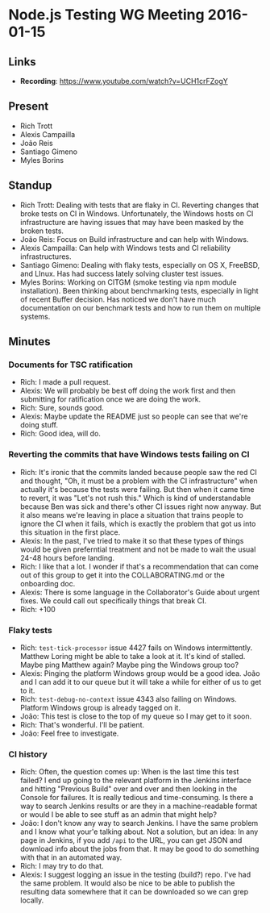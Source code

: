 # Node.js Testing WG Meeting 2016-01-15

## Links

* **Recording**: https://www.youtube.com/watch?v=UCH1crFZogY

## Present

* Rich Trott
* Alexis Campailla
* João Reis
* Santiago Gimeno
* Myles Borins

## Standup

* Rich Trott: Dealing with tests that are flaky in CI. Reverting changes that broke tests on CI in Windows. Unfortunately, the Windows hosts on CI infrastructure are having issues that may have been masked by the broken tests.
* João Reis: Focus on Build infrastructure and can help with Windows.
* Alexis Campailla: Can help with Windows tests and CI reliability infrastructures.
* Santiago Gimeno: Dealing with flaky tests, especially on OS X, FreeBSD, and LInux. Has had success lately solving cluster test issues.
* Myles Borins: Working on CITGM (smoke testing via npm module installation). Been thinking about benchmarking tests, especially in light of recent Buffer decision. Has noticed we don't have much documentation on our benchmark tests and how to run them on multiple systems.

## Minutes

### Documents for TSC ratification

* Rich: I made a pull request.
* Alexis: We will probably be best off doing the work first and then submitting for ratification once we are doing the work.
* Rich: Sure, sounds good.
* Alexis: Maybe update the README just so people can see that we're doing stuff.
* Rich: Good idea, will do.

### Reverting the commits that have Windows tests failing on CI

* Rich: It's ironic that the commits landed because people saw the red CI and thought, "Oh, it must be a problem with the CI infrastructure" when actually it's because the tests were failing. But then when it came time to revert, it was "Let's not rush this." Which is kind of understandable because Ben was sick and there's other CI issues right now anyway. But it also means we're leaving in place a situation that trains people to ignore the CI when it fails, which is exactly the problem that got us into this situation in the first place.
* Alexis: In the past, I've tried to make it so that these types of things would be given preferntial treatment and not be made to wait the usual 24-48 hours before landing.
* Rich: I like that a lot. I wonder if that's a recommendation that can come out of this group to get it into the COLLABORATING.md or the onboarding doc.
* Alexis: There is some language in the Collaborator's Guide about urgent fixes. We could call out specifically things that break CI.
* Rich: +100

### Flaky tests

* Rich: `test-tick-processor` issue 4427 fails on Windows intermittently. Matthew Loring might be able to take a look at it. It's kind of stalled. Maybe ping Matthew again? Maybe ping the Windows group too?
* Alexis: Pinging the platform Windows group would be a good idea. João and I can add it to our queue but it will take a while for either of us to get to it.
* Rich: `test-debug-no-context` issue 4343 also failing on Windows. Platform Windows group is already tagged on it.
* João: This test is close to the top of my queue so I may get to it soon.
* Rich: That's wonderful. I'll be patient.
* João: Feel free to investigate.

### CI history

* Rich: Often, the question comes up: When is the last time this test failed? I end up going to the relevant platform in the Jenkins interface and hitting "Previous Build" over and over and then looking in the Console for failures. It is really tedious and time-consuming. Is there a way to search Jenkins results or are they in a machine-readable format or would I be able to see stuff as an admin that might help?
* João: I don't know any way to search Jenkins. I have the same problem and I know what your'e talking about. Not a solution, but an idea: In any page in Jenkins, if you add `/api` to the URL, you can get JSON and download info about the jobs from that. It may be good to do something with that in an automated way.
* Rich: I may try to do that.
* Alexis: I suggest logging an issue in the testing (build?) repo. I've had the same problem. It would also be nice to be able to publish the resulting data somewhere that it can be downloaded so we can grep locally.
